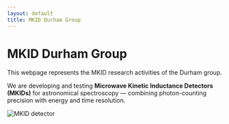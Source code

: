 ```yaml
---
layout: default
title: MKID Durham Group
---
```


# MKID Durham Group
This webpage represents the MKID research activities of the Durham group.

We are developing and testing **Microwave Kinetic Inductance Detectors (MKIDs)** for astronomical spectroscopy — combining photon-counting precision with energy and time resolution.

![MKID detector](assets/mkid_image.jpg)

